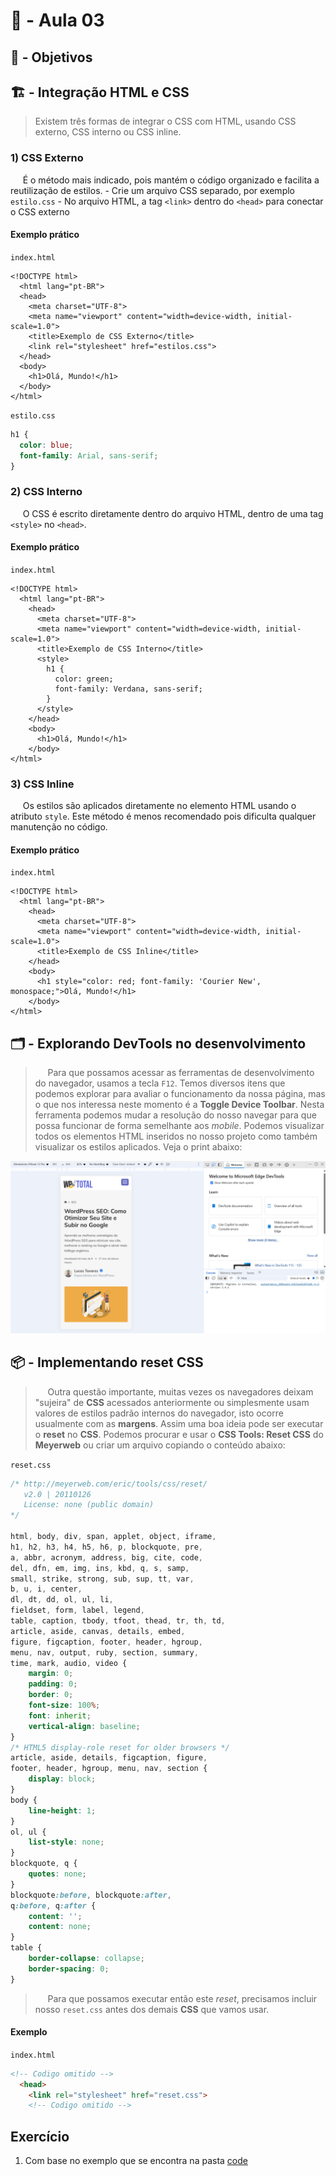 # 💬 - Aula 03

## 🎯 - Objetivos

## 🏗️ - Integração HTML e CSS

> Existem três formas de integrar o CSS com HTML, usando CSS externo, CSS interno ou CSS inline.

### 1) CSS Externo

&nbsp;&nbsp;&nbsp;&nbsp;&nbsp;É o método mais indicado, pois mantém o código organizado e facilita a reutilização de estilos.
    - Crie um arquivo CSS separado, por exemplo `estilo.css`
    - No arquivo HTML, a tag `<link>` dentro do `<head>` para conectar o CSS externo

#### Exemplo prático

`index.html`

```htmml
<!DOCTYPE html>
  <html lang="pt-BR">
  <head>
    <meta charset="UTF-8">
    <meta name="viewport" content="width=device-width, initial-scale=1.0">
    <title>Exemplo de CSS Externo</title>
    <link rel="stylesheet" href="estilos.css">
  </head>
  <body>
    <h1>Olá, Mundo!</h1>
  </body>
</html>
```

`estilo.css`

```css
h1 {
  color: blue;
  font-family: Arial, sans-serif;
}
```

### 2) CSS Interno

&nbsp;&nbsp;&nbsp;&nbsp;&nbsp;O CSS é escrito diretamente dentro do arquivo HTML, dentro de uma tag `<style>` no `<head>`.

#### Exemplo prático

`index.html`

```htmml
<!DOCTYPE html>
  <html lang="pt-BR">
    <head>
      <meta charset="UTF-8">
      <meta name="viewport" content="width=device-width, initial-scale=1.0">
      <title>Exemplo de CSS Interno</title>
      <style>
        h1 {
          color: green;
          font-family: Verdana, sans-serif;
        }
      </style>
    </head>
    <body>
      <h1>Olá, Mundo!</h1>
    </body>
</html>
```

### 3) CSS Inline

&nbsp;&nbsp;&nbsp;&nbsp;&nbsp;Os estilos são aplicados diretamente no elemento HTML usando o atributo `style`. Este método é menos recomendado pois dificulta qualquer manutenção no código.

#### Exemplo prático

`index.html`

```htmml
<!DOCTYPE html>
  <html lang="pt-BR">
    <head>
      <meta charset="UTF-8">
      <meta name="viewport" content="width=device-width, initial-scale=1.0">
      <title>Exemplo de CSS Inline</title>
    </head>
    <body>
      <h1 style="color: red; font-family: 'Courier New', monospace;">Olá, Mundo!</h1>
    </body>
</html>
```

## 🗂️ - Explorando DevTools no desenvolvimento
> &nbsp;&nbsp;&nbsp;&nbsp;&nbsp;Para que possamos acessar as ferramentas de desenvolvimento do navegador, usamos a tecla `F12`. Temos diversos itens que podemos explorar para avaliar o funcionamento da nossa página, mas o que nos interessa neste momento é a **Toggle Device Toolbar**. Nesta ferramenta podemos mudar a resolução do nosso navegar para que possa funcionar de forma semelhante aos *mobile*. Podemos visualizar todos os elementos HTML inseridos no nosso projeto como também visualizar os estilos aplicados. Veja o print abaixo:

![alt text](image.png)

## 📦 - Implementando reset CSS
> &nbsp;&nbsp;&nbsp;&nbsp;&nbsp;Outra questão importante, muitas vezes os navegadores deixam "sujeira" de **CSS** acessados anteriormente ou simplesmente usam valores de estilos padrão internos do navegador, isto ocorre usualmente com as **margens**. Assim uma boa ideia pode ser executar o **reset** no **CSS**. Podemos procurar e usar o **CSS Tools: Reset CSS** do **Meyerweb** ou criar um arquivo copiando o conteúdo abaixo:

`reset.css`
```css
/* http://meyerweb.com/eric/tools/css/reset/ 
   v2.0 | 20110126
   License: none (public domain)
*/

html, body, div, span, applet, object, iframe,
h1, h2, h3, h4, h5, h6, p, blockquote, pre,
a, abbr, acronym, address, big, cite, code,
del, dfn, em, img, ins, kbd, q, s, samp,
small, strike, strong, sub, sup, tt, var,
b, u, i, center,
dl, dt, dd, ol, ul, li,
fieldset, form, label, legend,
table, caption, tbody, tfoot, thead, tr, th, td,
article, aside, canvas, details, embed, 
figure, figcaption, footer, header, hgroup, 
menu, nav, output, ruby, section, summary,
time, mark, audio, video {
    margin: 0;
    padding: 0;
    border: 0;
    font-size: 100%;
    font: inherit;
    vertical-align: baseline;
}
/* HTML5 display-role reset for older browsers */
article, aside, details, figcaption, figure, 
footer, header, hgroup, menu, nav, section {
    display: block;
}
body {
    line-height: 1;
}
ol, ul {
    list-style: none;
}
blockquote, q {
    quotes: none;
}
blockquote:before, blockquote:after,
q:before, q:after {
    content: '';
    content: none;
}
table {
    border-collapse: collapse;
    border-spacing: 0;
}
```

> &nbsp;&nbsp;&nbsp;&nbsp;&nbsp;Para que possamos executar então este *reset*, precisamos incluir nosso `reset.css` antes dos demais **CSS** que vamos usar.

#### Exemplo

`index.html`
```html
<!-- Codigo omitido -->
  <head>
    <link rel="stylesheet" href="reset.css">
    <!-- Codigo omitido -->
```

## Exercício
1) Com base no exemplo que se encontra na pasta [code]()
